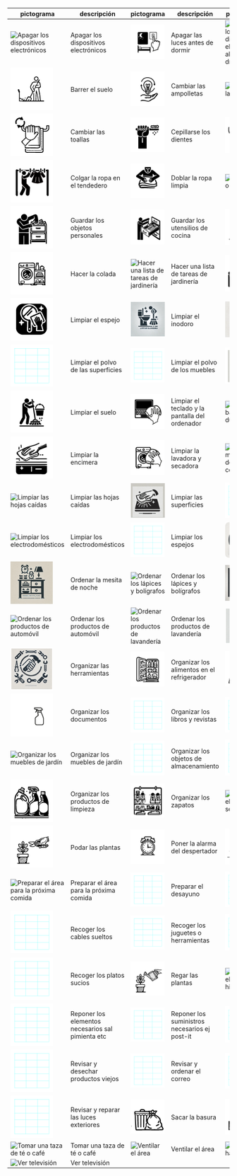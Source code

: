 | pictograma | descripción | pictograma | descripción |pictograma | descripción |
|--|--|--|--|--|--|
| ![Apagar los dispositivos electrónicos](dist/tasks/Apagar-los-dispositivos-electrónicos.png) | Apagar los dispositivos electrónicos | ![Apagar las luces antes de dormir](dist/tasks/Apagar-las-luces-antes-de-dormir.png) | Apagar las luces antes de dormir | ![Apagar los dispositivos electrónicos al final del día](dist/tasks/Apagar-los-dispositivos-electrónicos-al-final-del-día.png) | Apagar los dispositivos electrónicos al final del día |
| ![Barrer el suelo](dist/tasks/Barrer-el-suelo.png) | Barrer el suelo | ![Cambiar las ampolletas](dist/tasks/Cambiar-las-ampolletas.png) | Cambiar las ampolletas | ![Cambiar las sábanas](dist/tasks/Cambiar-las-sábanas.png) | Cambiar las sábanas |
| ![Cambiar las toallas](dist/tasks/Cambiar-las-toallas.png) | Cambiar las toallas | ![Cepillarse los dientes](dist/tasks/Cepillarse-los-dientes.png) | Cepillarse los dientes | ![Cerrar correctamente las puertas y ventanas](dist/tasks/Cerrar-correctamente-las-puertas-y-ventanas.png) | Cerrar correctamente las puertas y ventanas |
| ![Colgar la ropa en el tendedero](dist/tasks/Colgar-la-ropa-en-el-tendedero.png) | Colgar la ropa en el tendedero | ![Doblar la ropa limpia](dist/tasks/Doblar-la-ropa-limpia.png) | Doblar la ropa limpia | ![Ducharse o bañarse](dist/tasks/Ducharse-o-bañarse.png) | Ducharse o bañarse |
| ![Guardar los objetos personales](dist/tasks/Guardar-los-objetos-personales.png) | Guardar los objetos personales | ![Guardar los utensilios de cocina](dist/tasks/Guardar-los-utensilios-de-cocina.png) | Guardar los utensilios de cocina | ![Hacer la cama](dist/tasks/Hacer-la-cama.png) | Hacer la cama |
| ![Hacer la colada](dist/tasks/Hacer-la-colada.png) | Hacer la colada | ![Hacer una lista de tareas de jardinería](dist/tasks/Hacer-una-lista-de-tareas-de-jardinería.png) | Hacer una lista de tareas de jardinería | ![Lavar los platos](dist/tasks/Lavar-los-platos.png) | Lavar los platos |
| ![Limpiar el espejo](dist/tasks/Limpiar-el-espejo.png) | Limpiar el espejo | ![Limpiar el inodoro](dist/tasks/Limpiar-el-inodoro.png) | Limpiar el inodoro | ![Limpiar el lavabo](dist/tasks/Limpiar-el-lavabo.png) | Limpiar el lavabo |
| ![Limpiar el polvo de las superficies](dist/tasks/Limpiar-el-polvo-de-las-superficies.png) | Limpiar el polvo de las superficies | ![Limpiar el polvo de los muebles](dist/tasks/Limpiar-el-polvo-de-los-muebles.png) | Limpiar el polvo de los muebles | ![Limpiar el pomo de las puertas](dist/tasks/Limpiar-el-pomo-de-las-puertas.png) | Limpiar el pomo de las puertas |
| ![Limpiar el suelo](dist/tasks/Limpiar-el-suelo.png) | Limpiar el suelo | ![Limpiar el teclado y la pantalla del ordenador](dist/tasks/Limpiar-el-teclado-y-la-pantalla-del-ordenador.png) | Limpiar el teclado y la pantalla del ordenador | ![Limpiar la bañera o la ducha](dist/tasks/Limpiar-la-bañera-o-la-ducha.png) | Limpiar la bañera o la ducha |
| ![Limpiar la encimera](dist/tasks/Limpiar-la-encimera.png) | Limpiar la encimera | ![Limpiar la lavadora y secadora](dist/tasks/Limpiar-la-lavadora-y-secadora.png) | Limpiar la lavadora y secadora | ![Limpiar la mesa después de comer](dist/tasks/Limpiar-la-mesa-después-de-comer.png) | Limpiar la mesa después de comer |
| ![Limpiar las hojas caídas](dist/tasks/Limpiar-las-hojas-caídas.png) | Limpiar las hojas caídas | ![Limpiar las superficies](dist/tasks/Limpiar-las-superficies.png) | Limpiar las superficies | ![Limpiar los contenedores de almacenamiento](dist/tasks/Limpiar-los-contenedores-de-almacenamiento.png) | Limpiar los contenedores de almacenamiento |
| ![Limpiar los electrodomésticos](dist/tasks/Limpiar-los-electrodomésticos.png) | Limpiar los electrodomésticos | ![Limpiar los espejos](dist/tasks/Limpiar-los-espejos.png) | Limpiar los espejos | ![Limpiar los muebles de exterior](dist/tasks/Limpiar-los-muebles-de-exterior.png) | Limpiar los muebles de exterior |
| ![Ordenar la mesita de noche](dist/tasks/Ordenar-la-mesita-de-noche.png) | Ordenar la mesita de noche | ![Ordenar los lápices y bolígrafos](dist/tasks/Ordenar-los-lápices-y-bolígrafos.png) | Ordenar los lápices y bolígrafos | ![Ordenar los objetos decorativos](dist/tasks/Ordenar-los-objetos-decorativos.png) | Ordenar los objetos decorativos |
| ![Ordenar los productos de automóvil](dist/tasks/Ordenar-los-productos-de-automóvil.png) | Ordenar los productos de automóvil | ![Ordenar los productos de lavandería](dist/tasks/Ordenar-los-productos-de-lavandería.png) | Ordenar los productos de lavandería | ![Organizar la ropa en el armario](dist/tasks/Organizar-la-ropa-en-el-armario.png) | Organizar la ropa en el armario |
| ![Organizar las herramientas](dist/tasks/Organizar-las-herramientas.png) | Organizar las herramientas | ![Organizar los alimentos en el refrigerador](dist/tasks/Organizar-los-alimentos-en-el-refrigerador.png) | Organizar los alimentos en el refrigerador | ![Organizar los cojines del sofá](dist/tasks/Organizar-los-cojines-del-sofa.png) | Organizar los cojines del sofá |
| ![Organizar los documentos](dist/tasks/Organizar-los-documentos.png) | Organizar los documentos | ![Organizar los libros y revistas](dist/tasks/Organizar-los-libros-y-revistas.png) | Organizar los libros y revistas | ![Organizar los manteles y servilletas](dist/tasks/Organizar-los-manteles-y-servilletas.png) | Organizar los manteles y servilletas |
| ![Organizar los muebles de jardín](dist/tasks/Organizar-los-muebles-de-jardín.png) | Organizar los muebles de jardín | ![Organizar los objetos de almacenamiento](dist/tasks/Organizar-los-objetos-de-almacenamiento.png) | Organizar los objetos de almacenamiento | ![Organizar los productos de higiene personal](dist/tasks/Organizar-los-productos-de-higiene-personal.png) | Organizar los productos de higiene personal |
| ![Organizar los productos de limpieza](dist/tasks/Organizar-los-productos-de-limpieza.png) | Organizar los productos de limpieza | ![Organizar los zapatos](dist/tasks/Organizar-los-zapatos.png) | Organizar los zapatos | ![Planificar el menú semanal](dist/tasks/Planificar-el-menú-semanal.png) | Planificar el menú semanal |
| ![Podar las plantas](dist/tasks/Podar-las-plantas.png) | Podar las plantas | ![Poner la alarma del despertador](dist/tasks/Poner-la-alarma-del-despertador.png) | Poner la alarma del despertador | ![Preparar el almuerzo](dist/tasks/Preparar-el-almuerzo.png) | Preparar el almuerzo |
| ![Preparar el área para la próxima comida](dist/tasks/Preparar-el-área-para-la-próxima-comida.png) | Preparar el área para la próxima comida | ![Preparar el desayuno](dist/tasks/Preparar-el-desayuno.png) | Preparar el desayuno | ![Recoger la ropa sucia](dist/tasks/Recoger-la-ropa-sucia.png) | Recoger la ropa sucia |
| ![Recoger los cables sueltos](dist/tasks/Recoger-los-cables-sueltos.png) | Recoger los cables sueltos | ![Recoger los juguetes o herramientas](dist/tasks/Recoger-los-juguetes-o-herramientas.png) | Recoger los juguetes o herramientas | ![Recoger los objetos fuera de lugar](dist/tasks/Recoger-los-objetos-fuera-de-lugar.png) | Recoger los objetos fuera de lugar |
| ![Recoger los platos sucios](dist/tasks/Recoger-los-platos-sucios.png) | Recoger los platos sucios | ![Regar las plantas](dist/tasks/Regar-las-plantas.png) | Regar las plantas | ![Reponer el papel higiénico](dist/tasks/Reponer-el-papel-higiénico.png) | Reponer el papel higiénico |
| ![Reponer los elementos necesarios sal pimienta etc](dist/tasks/Reponer-los-elementos-necesarios-sal-pimienta-etc.png) | Reponer los elementos necesarios sal pimienta etc | ![Reponer los suministros necesarios ej post-it](dist/tasks/Reponer-los-suministros-necesarios-ej-post-it.png) | Reponer los suministros necesarios ej post-it | ![Revisar la agenda y hacer planes](dist/tasks/Revisar-la-agenda-y-hacer-planes.png) | Revisar la agenda y hacer planes |
| ![Revisar y desechar productos viejos](dist/tasks/Revisar-y-desechar-productos-viejos.png) | Revisar y desechar productos viejos | ![Revisar y ordenar el correo](dist/tasks/Revisar-y-ordenar-el-correo.png) | Revisar y ordenar el correo | ![Revisar y organizar los estantes](dist/tasks/Revisar-y-organizar-los-estantes.png) | Revisar y organizar los estantes |
| ![Revisar y reparar las luces exteriores](dist/tasks/Revisar-y-reparar-las-luces-exteriores.png) | Revisar y reparar las luces exteriores | ![Sacar la basura](dist/tasks/Sacar-la-basura.png) | Sacar la basura | ![Tomar medicamentos](dist/tasks/Tomar-medicamentos.png) | Tomar medicamentos |
| ![Tomar una taza de té o café](dist/tasks/Tomar-una-taza-de-té-o-café.png) | Tomar una taza de té o café | ![Ventilar el área](dist/tasks/Ventilar-el-área.png) | Ventilar el área | ![Ventilar la habitación](dist/tasks/Ventilar-la-habitación.png) | Ventilar la habitación |
| ![Ver televisión](dist/tasks/Ver-televisión.png) | Ver televisión |
